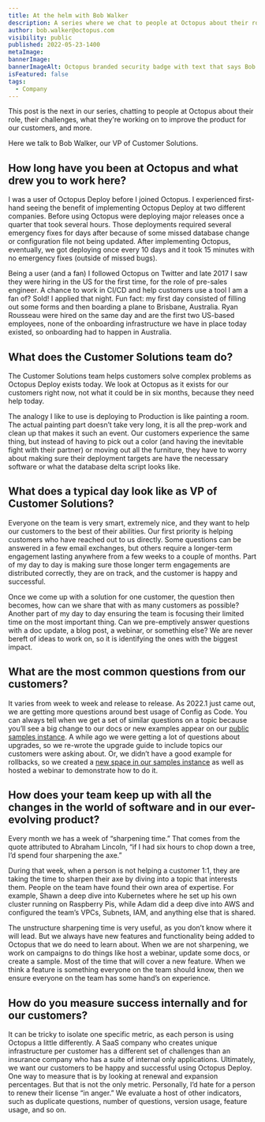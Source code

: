 ```yaml
---
title: At the helm with Bob Walker
description: A series where we chat to people at Octopus about their role, what they're working on to improve the product, and more. Hear from Bob Walker, our VP of Customer Solutions
author: bob.walker@octopus.com
visibility: public
published: 2022-05-23-1400
metaImage: 
bannerImage: 
bannerImageAlt: Octopus branded security badge with text that says Bob Walker VP of Customer Solutions, above the silhouette of a man. 
isFeatured: false
tags: 
  - Company
---
```


This post is the next in our series, chatting to people at Octopus about their role, their challenges, what they're working on to improve the product for our customers, and more.

Here we talk to Bob Walker, our VP of Customer Solutions.

## How long have you been at Octopus and what drew you to work here?

I was a user of Octopus Deploy before I joined Octopus.  I experienced first-hand seeing the benefit of implementing Octopus Deploy at two different companies.  Before using Octopus were deploying major releases once a quarter that took several hours.  Those deployments required several emergency fixes for days after because of some missed database change or configuration file not being updated.  After implementing Octopus, eventually, we got deploying once every 10 days and it took 15 minutes with no emergency fixes (outside of missed bugs).

Being a user (and a fan) I followed Octopus on Twitter and late 2017 I saw they were hiring in the US for the first time, for the role of pre-sales engineer.  A chance to work in CI/CD and help customers use a tool I am a fan of?  Sold!  I applied that night.  Fun fact: my first day consisted of filling out some forms and then boarding a plane to Brisbane, Australia.  Ryan Rousseau were hired on the same day and are the first two US-based employees, none of the onboarding infrastructure we have in place today existed, so onboarding had to happen in Australia.  


## What does the Customer Solutions team do?

The Customer Solutions team helps customers solve complex problems as Octopus Deploy exists today.  We look at Octopus as it exists for our customers right now, not what it could be in six months, because they need help today.

The analogy I like to use is deploying to Production is like painting a room.  The actual painting part doesn’t take very long, it is all the prep-work and clean up that makes it such an event.  Our customers experience the same thing, but instead of having to pick out a color (and having the inevitable fight with their partner) or moving out all the furniture, they have to worry about making sure their deployment targets are have the necessary software or what the database delta script looks like.  

## What does a typical day look like as VP of Customer Solutions?

Everyone on the team is very smart, extremely nice, and they want to help our customers to the best of their abilities.   Our first priority is helping customers who have reached out to us directly.  Some questions can be answered in a few email exchanges, but others require a longer-term engagement lasting anywhere from a few weeks to a couple of months.  Part of my day to day is making sure those longer term engagements are distributed correctly, they are on track, and the customer is happy and successful.

Once we come up with a solution for one customer, the question then becomes, how can we share that with as many customers as possible?  Another part of my day to day ensuring the team is focusing their limited time on the most important thing. Can we pre-emptively answer questions with a doc update, a blog post, a webinar, or something else?  We are never bereft of ideas to work on, so it is identifying the ones with the biggest impact. 

## What are the most common questions from our customers?

It varies from week to week and release to release.  As 2022.1 just came out, we are getting more questions around best usage of Config as Code.  You can always tell when we get a set of similar questions on a topic because you’ll see a big change to our docs or new examples appear on our [public samples instance](https://samples.octopus.app/app). A while ago we were getting a lot of questions about upgrades, so we re-wrote the upgrade guide to include topics our customers were asking about.  Or, we didn’t have a good example for rollbacks, so we created a [new space in our samples instance](https://samples.octopus.app/app#/Spaces-762) as well as hosted a webinar to demonstrate how to do it. 

## How does your team keep up with all the changes in the world of software and in our ever-evolving product?

Every month we has a week of “sharpening time.”  That comes from the quote attributed to Abraham Lincoln, “if I had six hours to chop down a tree, I’d spend four sharpening the axe.”

During that week, when a person is not helping a customer 1:1, they are taking the time to sharpen their axe by diving into a topic that interests them.  People on the team have found their own area of expertise.  For example, Shawn a deep dive into Kubernetes where he set up his own cluster running on Raspberry Pis, while Adam did a deep dive into AWS and configured the team’s VPCs, Subnets, IAM, and anything else that is shared.  

The unstructure sharpening time is very useful, as you don’t know where it will lead.  But we always have new features and functionality being added to Octopus that we do need to learn about.  When we are not sharpening, we work on campaigns to do things like host a webinar, update some docs, or create a sample.  Most of the time that will cover a new feature.  When we think a feature is something everyone on the team should know, then we ensure everyone on the team has some hand’s on experience.  

## How do you measure success internally and for our customers?

It can be tricky to isolate one specific metric, as each person is using Octopus a little differently.  A SaaS company who creates unique infrastructure per customer has a different set of challenges than an insurance company who has a suite of internal only applications.  Ultimately, we want our customers to be happy and successful using Octopus Deploy.  One way to measure that is by looking at renewal and expansion percentages.  But that is not the only metric.  Personally, I’d hate for a person to renew their license “in anger.”  We evaluate a host of other indicators, such as duplicate questions, number of questions, version usage, feature usage, and so on.  
